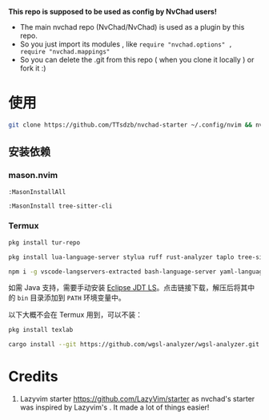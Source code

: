 **This repo is supposed to be used as config by NvChad users!**

- The main nvchad repo (NvChad/NvChad) is used as a plugin by this repo.
- So you just import its modules , like `require "nvchad.options" , require "nvchad.mappings"`
- So you can delete the .git from this repo ( when you clone it locally ) or fork it :)

# 使用

```sh
git clone https://github.com/TTsdzb/nvchad-starter ~/.config/nvim && nvim
```

## 安装依赖

### mason.nvim

```
:MasonInstallAll
```

```
:MasonInstall tree-sitter-cli
```

### Termux

```sh
pkg install tur-repo
```

```sh
pkg install lua-language-server stylua ruff rust-analyzer taplo tree-sitter
```

```sh
npm i -g vscode-langservers-extracted bash-language-server yaml-language-server
```

如需 Java 支持，需要手动安装 [Eclipse JDT LS](http://download.eclipse.org/jdtls/snapshots/?d)。点击链接下载，解压后将其中的 `bin` 目录添加到 `PATH` 环境变量中。

以下大概不会在 Termux 用到，可以不装：

```sh
pkg install texlab
```

```sh
cargo install --git https://github.com/wgsl-analyzer/wgsl-analyzer.git wgsl_analyzer
```

# Credits

1) Lazyvim starter <https://github.com/LazyVim/starter> as nvchad's starter was inspired by Lazyvim's . It made a lot of things easier!
